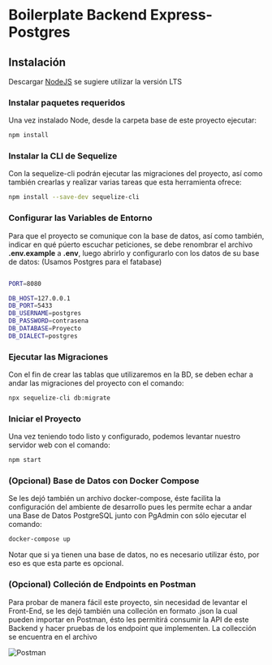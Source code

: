 # Boilerplate Backend Express-Postgres

## Instalación

Descargar [NodeJS](https://nodejs.org/es/) se sugiere utilizar la versión LTS

### Instalar paquetes requeridos

Una vez instalado Node, desde la carpeta base de este proyecto ejecutar:

```bash
npm install
```
### Instalar la CLI de Sequelize
Con la sequelize-cli podrán ejecutar las migraciones del proyecto, así como también crearlas y realizar varias tareas que esta herramienta ofrece:

```bash
npm install --save-dev sequelize-cli
```

### Configurar las Variables de Entorno

Para que el proyecto se comunique con la base de datos, así como también, indicar en qué púerto escuchar peticiones, se debe renombrar el archivo **.env.example** a **.env**, luego abrirlo y configurarlo con los datos de su base de datos:
(Usamos Postgres para el fatabase)
```bash

PORT=8080

DB_HOST=127.0.0.1
DB_PORT=5433
DB_USERNAME=postgres
DB_PASSWORD=contrasena
DB_DATABASE=Proyecto
DB_DIALECT=postgres
```

### Ejecutar las Migraciones

Con el fin de crear las tablas que utilizaremos en la BD, se deben echar a andar las migraciones del proyecto con el comando:

```bash
npx sequelize-cli db:migrate
```

### Iniciar el Proyecto

Una vez teniendo todo listo y configurado, podemos levantar nuestro servidor web con el comando:

```bash
npm start
```

### (Opcional) Base de Datos con Docker Compose

Se les dejó también un archivo docker-compose, éste facilita la configuración del ambiente de desarrollo pues les permite echar a andar una Base de Datos PostgreSQL junto con PgAdmin con sólo ejecutar el comando:

```bash
docker-compose up
```

Notar que si ya tienen una base de datos, no es necesario utilizar ésto, por eso es que esta parte es opcional.

### (Opcional) Colleción de Endpoints en Postman

Para probar de manera fácil este proyecto, sin necesidad de levantar el Front-End, se les dejó también una colleción en formato .json la cual pueden importar en Postman, ésto les permitirá consumir la API de este Backend y hacer pruebas de los endpoint que implementen. La collección se encuentra en el archivo 

![Postman](https://puu.sh/HFbcz/999b5ae291.png)


